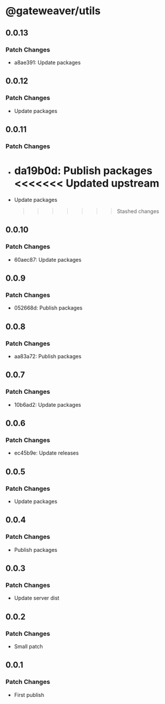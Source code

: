 # @gateweaver/utils

## 0.0.13

### Patch Changes

- a8ae391: Update packages

## 0.0.12

### Patch Changes

- Update packages

## 0.0.11

### Patch Changes

- da19b0d: Publish packages
  <<<<<<< Updated upstream
  =======
- Update packages
  > > > > > > > Stashed changes

## 0.0.10

### Patch Changes

- 60aec87: Update packages

## 0.0.9

### Patch Changes

- 052668d: Publish packages

## 0.0.8

### Patch Changes

- aa83a72: Publish packages

## 0.0.7

### Patch Changes

- 10b6ad2: Update packages

## 0.0.6

### Patch Changes

- ec45b9e: Update releases

## 0.0.5

### Patch Changes

- Update packages

## 0.0.4

### Patch Changes

- Publish packages

## 0.0.3

### Patch Changes

- Update server dist

## 0.0.2

### Patch Changes

- Small patch

## 0.0.1

### Patch Changes

- First publish
